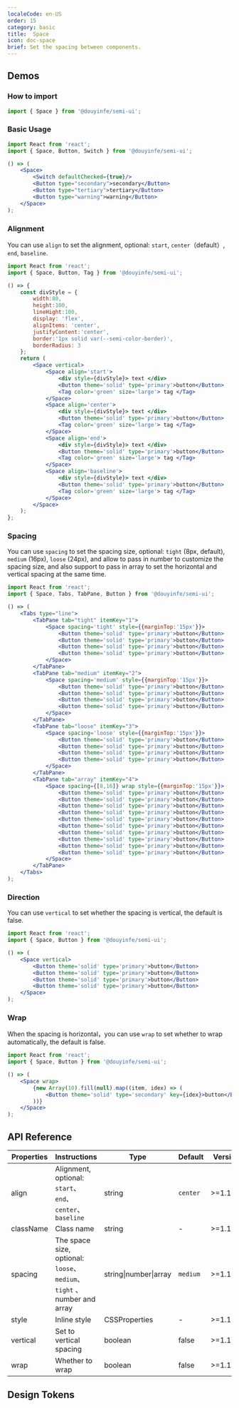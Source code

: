 ```yaml
---
localeCode: en-US
order: 15
category: basic
title:  Space
icon: doc-space
brief: Set the spacing between components.
---
```


## Demos

### How to import

```jsx import
import { Space } from '@douyinfe/semi-ui';
```
### Basic Usage

```jsx live=true hideInDSM
import React from 'react';
import { Space, Button, Switch } from '@douyinfe/semi-ui';

() => (
    <Space>
        <Switch defaultChecked={true}/>     
        <Button type="secondary">secondary</Button>
        <Button type="tertiary">tertiary</Button>
        <Button type="warning">warning</Button>
    </Space>
);
```

### Alignment

You can use `align` to set the alignment, optional: `start`, `center`（default）, `end`, `baseline`.


```jsx live=true hideInDSM
import React from 'react';
import { Space, Button, Tag } from '@douyinfe/semi-ui';

() => {
    const divStyle = {
        width:80,
        height:100,
        lineHight:100,
        display: 'flex',
        alignItems: 'center',
        justifyContent:'center',
        border:'1px solid var(--semi-color-border)',
        borderRadius: 3
    };
    return (
        <Space vertical>
            <Space align='start'>
                <div style={divStyle}> text </div>
                <Button theme='solid' type='primary'>button</Button>
                <Tag color='green' size='large'> tag </Tag>
            </Space>
            <Space align='center'>
                <div style={divStyle}> text </div>
                <Button theme='solid' type='primary'>button</Button>
                <Tag color='green' size='large'> tag </Tag>
            </Space>
            <Space align='end'>
                <div style={divStyle}> text </div>
                <Button theme='solid' type='primary'>button</Button>
                <Tag color='green' size='large'> tag </Tag>
            </Space>
            <Space align='baseline'>
                <div style={divStyle}> text </div>
                <Button theme='solid' type='primary'>button</Button>
                <Tag color='green' size='large'> tag </Tag>
            </Space>
        </Space>
    );
};
```

### Spacing

You can use `spacing` to set the spacing size, optional: `tight` (8px, default), `medium` (16px), `loose` (24px), and allow to pass in number to customize the spacing size, and also support to pass in array to set the horizontal and vertical spacing at the same time.

```jsx live=true hideInDSM
import React from 'react';
import { Space, Tabs, TabPane, Button } from '@douyinfe/semi-ui';

() => (
    <Tabs type="line">
        <TabPane tab="tight" itemKey="1">
            <Space spacing='tight' style={{marginTop:'15px'}}>
                <Button theme='solid' type='primary'>button</Button>
                <Button theme='solid' type='primary'>button</Button>
                <Button theme='solid' type='primary'>button</Button>
                <Button theme='solid' type='primary'>button</Button>
            </Space>
        </TabPane>
        <TabPane tab="medium" itemKey="2">
            <Space spacing='medium' style={{marginTop:'15px'}}>
                <Button theme='solid' type='primary'>button</Button>
                <Button theme='solid' type='primary'>button</Button>
                <Button theme='solid' type='primary'>button</Button>
                <Button theme='solid' type='primary'>button</Button>
            </Space>
        </TabPane>
        <TabPane tab="loose" itemKey="3">
            <Space spacing='loose' style={{marginTop:'15px'}}>
                <Button theme='solid' type='primary'>button</Button>
                <Button theme='solid' type='primary'>button</Button>
                <Button theme='solid' type='primary'>button</Button>
                <Button theme='solid' type='primary'>button</Button>
            </Space>
        </TabPane>
        <TabPane tab="array" itemKey="4">
            <Space spacing={[8,16]} wrap style={{marginTop:'15px'}}>
                <Button theme='solid' type='primary'>button</Button>
                <Button theme='solid' type='primary'>button</Button>
                <Button theme='solid' type='primary'>button</Button>
                <Button theme='solid' type='primary'>button</Button>
                <Button theme='solid' type='primary'>button</Button>
                <Button theme='solid' type='primary'>button</Button>
                <Button theme='solid' type='primary'>button</Button>
                <Button theme='solid' type='primary'>button</Button>
                <Button theme='solid' type='primary'>button</Button>
                <Button theme='solid' type='primary'>button</Button>
            </Space>
        </TabPane>
    </Tabs>
);
```

### Direction

You can use `vertical` to set whether the spacing is vertical, the default is false.

```jsx live=true hideInDSM
import React from 'react';
import { Space, Button } from '@douyinfe/semi-ui';

() => (
    <Space vertical>
        <Button theme='solid' type='primary'>button</Button>
        <Button theme='solid' type='primary'>button</Button>
        <Button theme='solid' type='primary'>button</Button>
        <Button theme='solid' type='primary'>button</Button>
    </Space>
);
```

### Wrap

When the spacing is horizontal，you can use `wrap` to set whether to wrap automatically, the default is false.

```jsx live=true hideInDSM
import React from 'react';
import { Space, Button } from '@douyinfe/semi-ui';

() => (
    <Space wrap>
        {new Array(10).fill(null).map((item, idex) => (
            <Button theme='solid' type='secondary' key={idex}>button</Button>
        ))}
    </Space>
);
```

## API Reference

|Properties|Instructions|Type|Default|Version|
|-|-|-|-|-|
|align|Alignment, optional:  `start`、`end`、`center`、`baseline`|string|`center`|>=1.17.0|
|className|Class name|string|-|>=1.17.0|
|spacing|The space size, optional:  `loose`、`medium`、`tight` 、number and array|string\|number\|array|`medium`|>=1.17.0|
|style|Inline style|CSSProperties|-|>=1.17.0|
|vertical|Set to vertical spacing|boolean|false|>=1.17.0|
|wrap|Whether to wrap|boolean|false|>=1.17.0|

## Design Tokens
<DesignToken/>